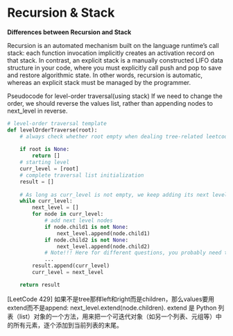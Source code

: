 Recursion & Stack
=================
  
**Differences between Recursion and Stack**

Recursion is an automated mechanism built on the language runtime’s call stack: each function invocation implicitly creates an activation record on that stack.
In contrast, an explicit stack is a manually constructed LIFO data structure in your code, where you must explicitly call push and pop to save and restore algorithmic state. 
In other words, recursion is automatic, whereas an explicit stack must be managed by the programmer.


Pseudocode for level-order traversal(using stack)
If we need to change the order, we should reverse the values list, rather than appending nodes to next_level in reverse.

```python
# level-order traversal template
def levelOrderTraverse(root):
    # always check whether root empty when dealing tree-related leetcode questions
    
    if root is None:
        return []
    # starting level
    curr_level = [root]
    # complete traversal list initialization
    result = []
    
    # As long as curr_level is not empty, we keep adding its next level’s nodes
    while curr_level:
        next_level = []
        for node in curr_level:
            # add next level nodes
            if node.child1 is not None:
                next_level.append(node.child1)
            if node.child2 is not None:
                next_level.append(node.child2)
            # Note!!! Here for different questions, you probably need to make additional adjustments!!!
            ...
        result.append(curr_level)
        curr_level = next_level

    return result
```

[LeetCode 429] 
如果不是tree那样left和right而是children，那么values要用extend而不是append: next_level.extend(node.children). 
extend 是 Python 列表（list）对象的一个方法，用来把一个可迭代对象（如另一个列表、元组等）中的所有元素，逐个添加到当前列表的末尾。
